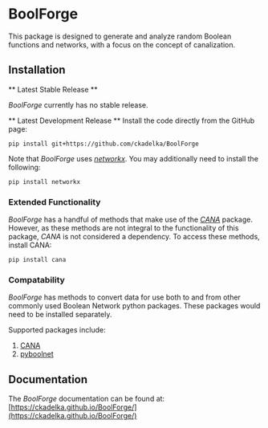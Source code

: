 ﻿# BoolForge

This package is designed to generate and analyze random Boolean functions and networks, with a focus on the concept of canalization.

## Installation

** Latest Stable Release **

*BoolForge* currently has no stable release.

** Latest Development Release **
Install the code directly from the GitHub page:

`pip install git+https://github.com/ckadelka/BoolForge`

Note that *BoolForge* uses [*networkx*](https://networkx.org/). You may additionally need to install the following:

`pip install networkx`

### Extended Functionality

*BoolForge* has a handful of methods that make use of the [*CANA*](https://github.com/CASCI-lab/CANA) package. However, as these methods are not integral to the functionality of this package, *CANA* is not considered a dependency. To access these methods, install CANA:

`pip install cana`

### Compatability

*BoolForge* has methods to convert data for use both to and from other commonly used Boolean Network python packages. These packages would need to be installed separately.

Supported packages include:

 1. [CANA](https://github.com/CASCI-lab/CANA)
 2. [pyboolnet](https://github.com/hklarner/pyboolnet)

## Documentation

The *BoolForge* documentation can be found at: [https://ckadelka.github.io/BoolForge/](https://ckadelka.github.io/BoolForge/)
